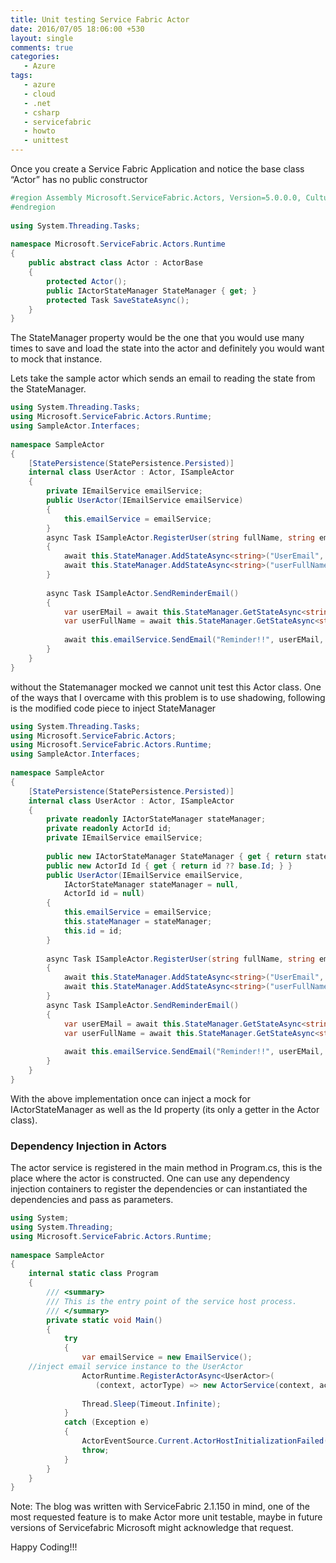 ```yaml
---
title: Unit testing Service Fabric Actor
date: 2016/07/05 18:06:00 +530
layout: single
comments: true
categories: 
   - Azure
tags:
   - azure
   - cloud
   - .net
   - csharp
   - servicefabric
   - howto
   - unittest
---
```


Once you create a Service Fabric Application and notice the base class “Actor” has no public constructor

```csharp
#region Assembly Microsoft.ServiceFabric.Actors, Version=5.0.0.0, Culture=neutral, PublicKeyToken=31bf3856ad364e35
#endregion
 
using System.Threading.Tasks;
 
namespace Microsoft.ServiceFabric.Actors.Runtime
{
    public abstract class Actor : ActorBase
    {
        protected Actor();
        public IActorStateManager StateManager { get; }
        protected Task SaveStateAsync();
    }
}
```

The StateManager property would be the one that you would use many times to save and load the state into the actor and definitely you would want to mock that instance.

Lets take the sample actor which sends an email to reading the state from the StateManager.

```csharp
using System.Threading.Tasks;
using Microsoft.ServiceFabric.Actors.Runtime;
using SampleActor.Interfaces;
 
namespace SampleActor
{
    [StatePersistence(StatePersistence.Persisted)]
    internal class UserActor : Actor, ISampleActor
    {
        private IEmailService emailService;
        public UserActor(IEmailService emailService)
        {
            this.emailService = emailService;
        }
        async Task ISampleActor.RegisterUser(string fullName, string emailAddress)
        {
            await this.StateManager.AddStateAsync<string>("UserEmail", emailAddress);
            await this.StateManager.AddStateAsync<string>("userFullName", fullName);
        }
 
        async Task ISampleActor.SendReminderEmail()
        {
            var userEMail = await this.StateManager.GetStateAsync<string>("UserEmail");
            var userFullName = await this.StateManager.GetStateAsync<string>("userFullName");
 
            await this.emailService.SendEmail("Reminder!!", userEMail, userFullName);
        }
    }
}
```

without the Statemanager mocked we cannot unit test this Actor class. One of the ways that I overcame with this problem is to use shadowing, following is the modified code piece to inject StateManager

```csharp
using System.Threading.Tasks;
using Microsoft.ServiceFabric.Actors;
using Microsoft.ServiceFabric.Actors.Runtime;
using SampleActor.Interfaces;
 
namespace SampleActor
{
    [StatePersistence(StatePersistence.Persisted)]
    internal class UserActor : Actor, ISampleActor
    {
        private readonly IActorStateManager stateManager;
        private readonly ActorId id;
        private IEmailService emailService;
 
        public new IActorStateManager StateManager { get { return stateManager ?? base.StateManager; } }
        public new ActorId Id { get { return id ?? base.Id; } }
        public UserActor(IEmailService emailService,
            IActorStateManager stateManager = null,
            ActorId id = null)
        {
            this.emailService = emailService;
            this.stateManager = stateManager;
            this.id = id;
        }
 
        async Task ISampleActor.RegisterUser(string fullName, string emailAddress)
        {
            await this.StateManager.AddStateAsync<string>("UserEmail", emailAddress);
            await this.StateManager.AddStateAsync<string>("userFullName", fullName);
        }
        async Task ISampleActor.SendReminderEmail()
        {
            var userEMail = await this.StateManager.GetStateAsync<string>("UserEmail");
            var userFullName = await this.StateManager.GetStateAsync<string>("userFullName");
 
            await this.emailService.SendEmail("Reminder!!", userEMail, userFullName);
        }
    }
}
```

With the above implementation once can inject a mock for IActorStateManager as well as the Id property (its only a getter in the Actor class).

### Dependency Injection in Actors
The actor service is registered in the main method in Program.cs, this is the place where the actor is constructed. One can use any dependency injection containers to register the dependencies or can instantiated the dependencies and pass as parameters.

```csharp
using System;
using System.Threading;
using Microsoft.ServiceFabric.Actors.Runtime;
 
namespace SampleActor
{
    internal static class Program
    {
        /// <summary>
        /// This is the entry point of the service host process.
        /// </summary>
        private static void Main()
        {
            try
            {
                var emailService = new EmailService();
    //inject email service instance to the UserActor
                ActorRuntime.RegisterActorAsync<UserActor>(
                   (context, actorType) => new ActorService(context, actorType, () => new UserActor(emailService))).GetAwaiter().GetResult();
 
                Thread.Sleep(Timeout.Infinite);
            }
            catch (Exception e)
            {
                ActorEventSource.Current.ActorHostInitializationFailed(e.ToString());
                throw;
            }
        }
    }
}
```
Note: The blog was written with ServiceFabric 2.1.150 in mind, one of the most requested feature is to make Actor more unit testable, maybe in future versions of Servicefabric Microsoft might acknowledge that request.

Happy Coding!!!